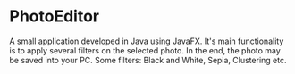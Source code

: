 # PhotoEditor
A small application developed in Java using JavaFX.
It's main functionality is to apply several filters on the selected photo.
In the end, the photo may be saved into your PC.
Some filters: Black and White, Sepia, Clustering etc.

